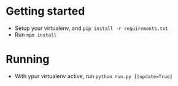 # Getting started

- Setup your virtualenv, and ```pip install -r requirements.txt```
- Run ```npm install```

# Running

- With ypur virtualenv active, run ```python run.py [|update=True]```


